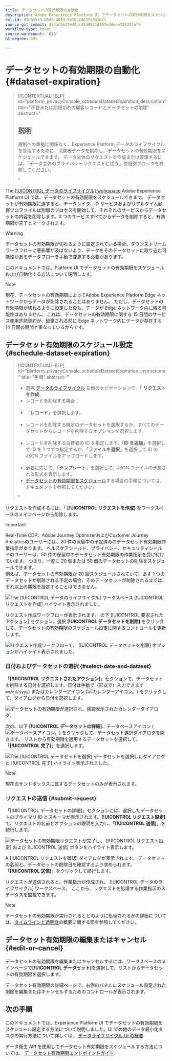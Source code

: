 ```yaml
---
title: データセットの有効期限の自動化
description: Adobe Experience Platform UI でデータセットの有効期限をスケジュールする方法を説明します。
exl-id: 97db55e3-b5d6-40fd-94f0-2463fe041671
source-git-commit: 45dac5647e44ac35d9821d407eddeee72523faf9
workflow-type: tm+mt
source-wordcount: '828'
ht-degree: 49%

---
```


# データセットの有効期限の自動化 {#dataset-expiration}

>[!CONTEXTUALHELP]
>id="platform_privacyConsole_scheduleDatasetExpiration_description"
>title="不要または期限切れの顧客レコードとデータセットの削除"
>abstract="<h2>説明</h2><p>規制への準拠に関係なく、Experience Platform データのライフサイクルを管理するために、消費者データを削除し、データセットの有効期限をスケジュールできます。 データ主体のリクエストを作成または管理するには、「データ主体のプライバシーリクエストに従う」使用例ブロックを参照してください。</p>"

The [[!UICONTROL データのライフサイクル] workspace](./overview.md) Adobe Experience Platform UI では、データセットの有効期限をスケジュールできます。 データセットが有効期限に達すると、データレイク、ID サービスおよびリアルタイム顧客プロファイルは別個のプロセスを開始して、それぞれのサービスからデータセットの内容を削除します。3 つのサービスすべてからデータを削除すると、有効期限が完了とマークされます。

>[!WARNING]
>
>データセットの有効期限が切れるように設定されている場合、ダウンストリームワークフローに悪影響が及ばないよう、データをそのデータセットに取り込む可能性があるデータフローを手動で変更する必要があります。

このドキュメントでは、Platform UI でデータセットの有効期限をスケジュールおよび自動化する方法について説明します。

>[!NOTE]
>
>現在、データセットの有効期限によってAdobe Experience Platform Edge ネットワークからデータが削除されることはありません。 ただし、データセットの有効期限が切れるように設定した後も、データが Edge ネットワーク内に残る可能性はありません。 これは、データセットの有効期限に関する 15 日間のサービス使用許諾契約が、破棄される前に Edge ネットワーク内にデータが存在する 14 日間の期間と重なっているからです。

## データセット有効期限のスケジュール設定 {#schedule-dataset-expiration}

>[!CONTEXTUALHELP]
>id="platform_privacyConsole_scheduleDatasetExpiration_instructions"
>title="手順"
>abstract="<ul><li>選択 <a href="https://experienceleague.adobe.com/docs/experience-platform/hygiene/ui/overview.html?lang=ja">データのライフサイクル</a> 左側のナビゲーションで、「 <b>リクエストを作成</b>.</li><li>レコードを削除する場合：</li>   <li>「<b>レコード</b>」を選択します。</li>   <li>レコードを削除する特定のデータセットを選択するか、すべてのデータセットからレコードを削除するオプションを選択します。</li>   <li>レコードを削除する消費者の ID を指定します。「<b>ID を追加</b>」を選択して ID を 1 つずつ指定するか、「<b>ファイルを選択</b>」を選択して ID の JSON ファイルをアップロードします。</li>   <li>必要に応じて、「<b>テンプレート</b>」を選択して、JSON ファイルの予想される形式を表示します。</li><li><a href="https://experienceleague.adobe.com/docs/experience-platform/hygiene/ui/dataset-expiration.html?lang=ja#schedule-dataset-expiration">データセットの有効期限をスケジュール</a>する場合の手順については、ドキュメントを参照してください。</li></ul>"

リクエストを作成するには、「 **[!UICONTROL リクエストを作成]** をワークスペースのメインページから削除します。

>[!IMPORTANT]
>
Real-Time CDP、Adobe Journey OptimizerおよびCustomer Journey Analyticsのユーザーには、20 件の保留中の予定済みのデータセット有効期限作業指示があります。 ヘルスケアシールド、プライバシー、セキュリティシールドのユーザーは、50 件の保留中のデータセット有効期限の作業指示を受け付けています。 つまり、一度に 20 個または 50 個のデータセットの削除をスケジュールできます。<br>例えば、データセットの有効期限が 20 回スケジュールされていて、あす 1 つのデータセットが削除される予定の場合、そのデータセットが削除されるまでは、それ以上の期限を設定することはできません。

![The [!UICONTROL データのライフサイクル] ワークスペース [!UICONTROL リクエストを作成] ハイライト表示されました。](../images/ui/ttl/create-request-button.png)

リクエスト作成ワークフローが表示されます。 の下 [!UICONTROL 要求されたアクション] セクション、選択 **[!UICONTROL データセットを削除]** をクリックして、データセットの有効期限のスケジュール設定に関するコントロールを更新します。

![リクエスト作成ワークフローで、 [!UICONTROL データセットを削除] オプションがハイライト表示されました。](../images/ui/ttl/dataset-selected.png)

### 日付およびデータセットの選択 {#select-date-and-dataset}

「**[!UICONTROL リクエストされたアクション]**」セクションで、データセットを削除する日付を選択します。日付は手動で（形式で）入力できます `mm/dd/yyyy`) またはカレンダーアイコン (![カレンダーアイコン。](../images/ui/ttl/calendar-icon.png)) をクリックして、ダイアログから日付を選択します。

![データセットの有効期限が選択され、強調表示されたカレンダーダイアログ。](../images/ui/ttl/select-date.png)

次の、以下 **[!UICONTROL データセットの詳細]**、データベースアイコン (![データベースアイコン。](../images/ui/ttl/database-icon.png)) をクリックして、データセット選択ダイアログを開きます。 リストから有効期限を適用するデータセットを選択して、「**[!UICONTROL 完了]**」を選択します。

![The [!UICONTROL データセットを選択] データセットを選択したダイアログと [!UICONTROL 完了] ハイライト表示されました。](../images/ui/ttl/select-dataset.png)

>[!NOTE]
>
現在のサンドボックスに属するデータセットのみが表示されます。

### リクエストの送信 {#submit-request}

「[!UICONTROL データセットの詳細]」セクションには、選択したデータセットのプライマリ ID とスキーマが表示されます。**[!UICONTROL リクエスト設定]**&#x200B;で、リクエストの名前とオプションの説明を入力し、「**[!UICONTROL 送信]**」を続行します。

![データセットの有効期限リクエストが完了し、 [!UICONTROL リクエスト設定] および [!UICONTROL 送信] ボタンをハイライト表示します。](../images/ui/ttl/submit.png)

A [!UICONTROL リクエストを確認] ダイアログが表示されます。 データセットの名前と、データセットの削除日を確認するよう求められます。 「**[!UICONTROL 送信]**」をクリックして続行します。

リクエストが送信されると、作業指示が作成され、 [!UICONTROL データのライフサイクル] ワークスペース。 ここから、リクエストを処理する作業指示のステータスを監視できます。

>[!NOTE]
>
データセットの有効期限が実行されるとどのように処理されるかの詳細については、[タイムラインと透明性](../home.md#dataset-expiration-transparency)の概要に関する節を参照してください。

## データセット有効期限の編集またはキャンセル {#edit-or-cancel}

データセットの有効期限を編集またはキャンセルするには、ワークスペースのメインページで&#x200B;**[!UICONTROL データセット]**&#x200B;を選択して、リストからデータセットの有効期限を選択します。

データセット有効期限の詳細ページで、右側のパネルにスケジュール設定された削除を編集またはキャンセルするためのコントロールが表示されます。

## 次の手順

このドキュメントでは、Experience Platform UI でデータセットの有効期限をスケジュール設定する方法について説明しました。UI での他のデータ最小化タスクの実行方法について詳しくは、 [データライフサイクル UI の概要](./overview.md).

データ衛生 API を使用してデータセット有効期限をスケジュールする方法については、 [データセット有効期限エンドポイントガイド](../api/dataset-expiration.md).
